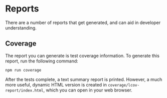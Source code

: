 # Reports

There are a number of reports that get generated, and can aid in developer understanding.

## Coverage

The report you can generate is test coverage information. To generate this report,
run the following command:

```
npm run coverage
```

After the tests complete, a text summary report is printed. However, a much more
useful, dynamic HTML version is created in `coverage/lcov-report/index.html`, which
you can open in your web browser.
